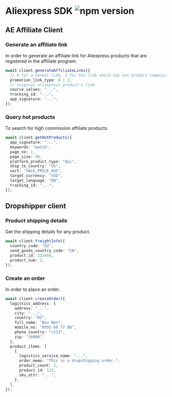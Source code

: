 # Aliexpress SDK ![npm version](https://img.shields.io/npm/v/ae_sdk?label=)

## AE Affiliate Client

### Generate an affiliate link

In order to generate an affiliate link for Aliexpress products that are registered in the affiliate program.

```ts
await client.generateAffiliateLinks({
  // 0 for a normal link, 2 for hot link which has hot product commission
  promotion_link_type: 0 | 2,
  // original aliexpress product's link
  source_values: "...",
  tracking_id: "...",
  app_signature: "...",
});
```

### Query hot products

To search for high commission affiliate products.

```ts
await client.getHotProducts({
  app_signature: "...",
  keywords: "watch",
  page_no: 1,
  page_size: 50,
  platform_product_type: "ALL",
  ship_to_country: "US",
  sort: "SALE_PRICE_ASC",
  target_currency: "USD",
  target_language: "EN",
  tracking_id: "...",
});
```

## Dropshipper client

### Product shipping details

Get the shipping details for any product.

```ts
await client.freightInfo({
  country_code: "DZ",
  send_goods_country_code: "CN",
  product_id: 123456,
  product_num: 1,
});
```

### Create an order

In order to place an order.

```ts
await client.createOrder({
  logistics_address: {
    address: "...",
    city: "...",
    country: "DZ",
    full_name: "Bou Ben",
    mobile_no: "0555 66 77 88",
    phone_country: "+213",
    zip: "16000",
  },
  product_items: [
    {
      logistics_service_name: "...",
      order_memo: "This is a dropshipping order.",
      product_count: 1,
      product_id: 123,
      sku_attr: "...",
    },
  ],
});
```
